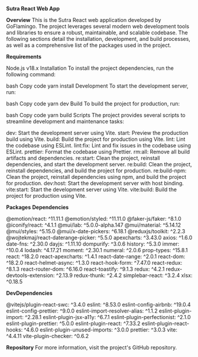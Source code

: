 **Sutra React Web App**

**Overview**
This is the Sutra React web application developed by GoFlamingo. The project leverages several modern web development tools and libraries to ensure a robust, maintainable, and scalable codebase. The following sections detail the installation, development, and build processes, as well as a comprehensive list of the packages used in the project.

**Requirements**

Node.js v18.x
Installation
To install the project dependencies, run the following command:

bash
Copy code
yarn install
Development
To start the development server, run:

bash
Copy code
yarn dev
Build
To build the project for production, run:

bash
Copy code
yarn build
Scripts
The project provides several scripts to streamline development and maintenance tasks:

dev: Start the development server using Vite.
start: Preview the production build using Vite.
build: Build the project for production using Vite.
lint: Lint the codebase using ESLint.
lint:fix: Lint and fix issues in the codebase using ESLint.
prettier: Format the codebase using Prettier.
rm:all: Remove all build artifacts and dependencies.
re:start: Clean the project, reinstall dependencies, and start the development server.
re:build: Clean the project, reinstall dependencies, and build the project for production.
re:build-npm: Clean the project, reinstall dependencies using npm, and build the project for production.
dev:host: Start the development server with host binding.
vite:start: Start the development server using Vite.
vite:build: Build the project for production using Vite.

**Packages**
**Dependencies**

@emotion/react: ^11.11.1
@emotion/styled: ^11.11.0
@faker-js/faker: ^8.1.0
@iconify/react: ^4.1.1
@mui/lab: ^5.0.0-alpha.147
@mui/material: ^5.14.12
@mui/styles: ^5.15.0
@mui/x-date-pickers: ^6.18.1
@reduxjs/toolkit: ^2.2.3
@wojtekmaj/react-daterange-picker: ^5.5.0
apexcharts: ^3.43.0
axios: ^1.6.0
date-fns: ^2.30.0
dayjs: ^1.11.10
dompurify: ^3.0.6
history: ^5.3.0
immer: ^10.0.4
lodash: ^4.17.21
moment: ^2.30.1
numeral: ^2.0.6
prop-types: ^15.8.1
react: ^18.2.0
react-apexcharts: ^1.4.1
react-date-range: ^2.0.1
react-dom: ^18.2.0
react-helmet-async: ^1.3.0
react-hook-form: ^7.47.0
react-redux: ^8.1.3
react-router-dom: ^6.16.0
react-toastify: ^9.1.3
redux: ^4.2.1
redux-devtools-extension: ^2.13.9
redux-thunk: ^2.4.2
simplebar-react: ^3.2.4
xlsx: ^0.18.5

**DevDependencies**

@vitejs/plugin-react-swc: ^3.4.0
eslint: ^8.53.0
eslint-config-airbnb: ^19.0.4
eslint-config-prettier: ^9.0.0
eslint-import-resolver-alias: ^1.1.2
eslint-plugin-import: ^2.28.1
eslint-plugin-jsx-a11y: ^6.7.1
eslint-plugin-perfectionist: ^2.1.0
eslint-plugin-prettier: ^5.0.0
eslint-plugin-react: ^7.33.2
eslint-plugin-react-hooks: ^4.6.0
eslint-plugin-unused-imports: ^3.0.0
prettier: ^3.0.3
vite: ^4.4.11
vite-plugin-checker: ^0.6.2


**Repository**
For more information, visit the project's GitHub repository.